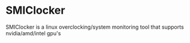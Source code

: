 # SMIClocker
SMIClocker is a linux overclocking/system monitoring tool that supports nvidia/amd/intel gpu's 
